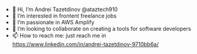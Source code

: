 - 👋 Hi, I’m Andrei Tazetdinov @ataztech910
- 👀 I’m interested in frontent freelance jobs
- 🌱 I’m passionate in AWS Amplify
- 💞️ I’m looking to collaborate on creating a tools for software developers
- 📫 How to reach me: just reach me in https://www.linkedin.com/in/andrei-tazetdinov-9710bb6a/

<!---
ataztech910/ataztech910 is a ✨ special ✨ repository because its `README.md` (this file) appears on your GitHub profile.
You can click the Preview link to take a look at your changes.
--->
